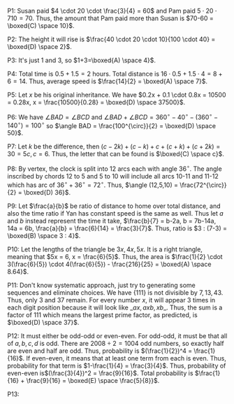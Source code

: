 
P1: Susan paid $4 \cdot 20 \cdot \frac{3}{4} = 60$ and Pam paid $5 \cdot 20 \cdot {7}{10} = 70$. Thus, the amount that Pam paid more than Susan is $70-60 = \boxed{C) \space 10}$. 

P2: The height it will rise is $\frac{40 \cdot 20 \cdot 10}{100 \cdot 40}  = \boxed{D) \space 2}$.

P3: It's just 1 and 3, so $1+3=\boxed{A) \space 4}$.

P4: Total time is $0.5 + 1.5 =2$ hours. Total distance is $16 \cdot 0.5 + 1.5 \cdot 4 = 8+6 = 14$. Thus, average speed is $\frac{14}{2} = \boxed{A) \space 7}$.

P5: Let $x$ be his original inheritance. We have $0.2x + 0.1 \cdot 0.8x = 10500 = 0.28x, x = \frac{10500}{0.28} = \boxed{D) \space 37500}$.

P6: We have $\angle BAD = \angle BCD$ and $\angle BAD + \angle BCD = 360^{\circ} - 40^{\circ} - (360^{\circ}-140^{\circ}) = 100^{\circ}$ so $\angle BAD = \frac{100^{\circ}}{2} = \boxed{D) \space 50}$.

P7: Let $k$ be the difference, then $(c-2k)+(c-k)+c+(c+k)+(c+2k) = 30 = 5c, c = 6.$ Thus, the letter that can be found is $\boxed{C) \space c}$.

P8: By vertex, the clock is split into 12 arcs each with angle $36^{\circ}$. The angle inscribed by chords 12 to 5 and 5 to 10 will include all arcs 10-11 and 11-12 which has arc of $36^{\circ}+36^{\circ}=72^{\circ}$. Thus, $\angle (12,5,10) = \frac{72^{\circ}}{2} = \boxed{D) 36}$.

P9: Let $\frac{a}{b}$ be ratio of distance to home over total distance, and also the time ratio if Yan has constant speed is the same as well. Thus let $a$ and $b$ instead represent the time it take, $\frac{b}{7} = b-2a, b = 7b-14a, 14a = 6b, \frac{a}{b} = \frac{6}{14} = \frac{3}{7}$. Thus, ratio is $3 : (7-3) = \boxed{B) \space 3 : 4}$.

P10: Let the lengths of the triangle be $3x,4x,5x$. It is a right triangle, meaning that $5x = 6, x = \frac{6}{5}$. Thus, the area is $\frac{1}{2} \cdot 3(\frac{6}{5}) \cdot 4(\frac{6}{5}) - \frac{216}{25} = \boxed{A) \space 8.64}$. 

P11: Don't know systematic approach, just try to generating some sequences and eliminate choices. We have $\{111\}$ is not divisible by $7,13,43$. Thus, only $3$ and $37$ remain. For every number $x$, it will appear 3 times in each digit position because it will look like $\_ax,axb,xb\_$. Thus, the sum is a factor of $111$ which means the largest prime factor, as predicted, is $\boxed{D) \space 37}$.

P12: It must either be odd-odd or even-even. For odd-odd, it must be that all of $a,b,c,d$ is odd. There are $2008 \div 2 = 1004$ odd numbers, so exactly half are even and half are odd. Thus, probability is $(\frac{1}{2})^4 = \frac{1}{16}$. If even-even, it means that at least one term from each is even. Thus, probability for that term is $1-\frac{1}{4} = \frac{3}{4}$. Thus, probability of even-even is$(\frac{3}{4})^2 = \frac{9}{16}$. Total probability is $\frac{1}{16} + \frac{9}{16} = \boxed{E) \space \frac{5}{8}}$.

P13: 
